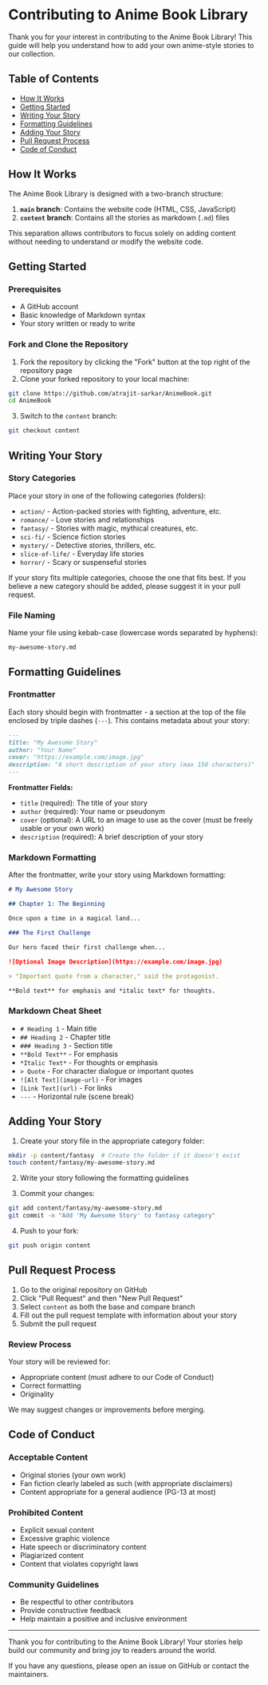 # Contributing to Anime Book Library

Thank you for your interest in contributing to the Anime Book Library! This guide will help you understand how to add your own anime-style stories to our collection.

## Table of Contents

- [How It Works](#how-it-works)
- [Getting Started](#getting-started)
- [Writing Your Story](#writing-your-story)
- [Formatting Guidelines](#formatting-guidelines)
- [Adding Your Story](#adding-your-story)
- [Pull Request Process](#pull-request-process)
- [Code of Conduct](#code-of-conduct)

## How It Works

The Anime Book Library is designed with a two-branch structure:

1. **`main` branch**: Contains the website code (HTML, CSS, JavaScript)
2. **`content` branch**: Contains all the stories as markdown (`.md`) files

This separation allows contributors to focus solely on adding content without needing to understand or modify the website code.

## Getting Started

### Prerequisites

- A GitHub account
- Basic knowledge of Markdown syntax
- Your story written or ready to write

### Fork and Clone the Repository

1. Fork the repository by clicking the "Fork" button at the top right of the repository page
2. Clone your forked repository to your local machine:

```bash
git clone https://github.com/atrajit-sarkar/AnimeBook.git
cd AnimeBook
```

3. Switch to the `content` branch:

```bash
git checkout content
```

## Writing Your Story

### Story Categories

Place your story in one of the following categories (folders):

- `action/` - Action-packed stories with fighting, adventure, etc.
- `romance/` - Love stories and relationships
- `fantasy/` - Stories with magic, mythical creatures, etc.
- `sci-fi/` - Science fiction stories
- `mystery/` - Detective stories, thrillers, etc.
- `slice-of-life/` - Everyday life stories
- `horror/` - Scary or suspenseful stories

If your story fits multiple categories, choose the one that fits best. If you believe a new category should be added, please suggest it in your pull request.

### File Naming

Name your file using kebab-case (lowercase words separated by hyphens):

```
my-awesome-story.md
```

## Formatting Guidelines

### Frontmatter

Each story should begin with frontmatter - a section at the top of the file enclosed by triple dashes (`---`). This contains metadata about your story:

```markdown
---
title: "My Awesome Story"
author: "Your Name"
cover: "https://example.com/image.jpg"
description: "A short description of your story (max 150 characters)"
---
```

**Frontmatter Fields:**

- `title` (required): The title of your story
- `author` (required): Your name or pseudonym
- `cover` (optional): A URL to an image to use as the cover (must be freely usable or your own work)
- `description` (required): A brief description of your story

### Markdown Formatting

After the frontmatter, write your story using Markdown formatting:

```markdown
# My Awesome Story

## Chapter 1: The Beginning

Once upon a time in a magical land...

### The First Challenge

Our hero faced their first challenge when...

![Optional Image Description](https://example.com/image.jpg)

> "Important quote from a character," said the protagonist.

**Bold text** for emphasis and *italic text* for thoughts.
```

### Markdown Cheat Sheet

- `# Heading 1` - Main title
- `## Heading 2` - Chapter title
- `### Heading 3` - Section title
- `**Bold Text**` - For emphasis
- `*Italic Text*` - For thoughts or emphasis
- `> Quote` - For character dialogue or important quotes
- `![Alt Text](image-url)` - For images
- `[Link Text](url)` - For links
- `---` - Horizontal rule (scene break)

## Adding Your Story

1. Create your story file in the appropriate category folder:

```bash
mkdir -p content/fantasy  # Create the folder if it doesn't exist
touch content/fantasy/my-awesome-story.md
```

2. Write your story following the formatting guidelines

3. Commit your changes:

```bash
git add content/fantasy/my-awesome-story.md
git commit -m "Add 'My Awesome Story' to fantasy category"
```

4. Push to your fork:

```bash
git push origin content
```

## Pull Request Process

1. Go to the original repository on GitHub
2. Click "Pull Request" and then "New Pull Request"
3. Select `content` as both the base and compare branch
4. Fill out the pull request template with information about your story
5. Submit the pull request

### Review Process

Your story will be reviewed for:

- Appropriate content (must adhere to our Code of Conduct)
- Correct formatting
- Originality

We may suggest changes or improvements before merging.

## Code of Conduct

### Acceptable Content

- Original stories (your own work)
- Fan fiction clearly labeled as such (with appropriate disclaimers)
- Content appropriate for a general audience (PG-13 at most)

### Prohibited Content

- Explicit sexual content
- Excessive graphic violence
- Hate speech or discriminatory content
- Plagiarized content
- Content that violates copyright laws

### Community Guidelines

- Be respectful to other contributors
- Provide constructive feedback
- Help maintain a positive and inclusive environment

---

Thank you for contributing to the Anime Book Library! Your stories help build our community and bring joy to readers around the world.

If you have any questions, please open an issue on GitHub or contact the maintainers.